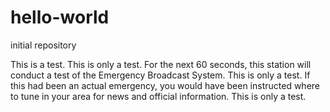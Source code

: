 # hello-world
initial repository

This is a test.  This is only a test.
For the next 60 seconds, this station will conduct a test of the Emergency Broadcast System.
This is only a test.
If this had been an actual emergency, you would have been instructed where to tune in your area for news and official information.
This is only a test.
